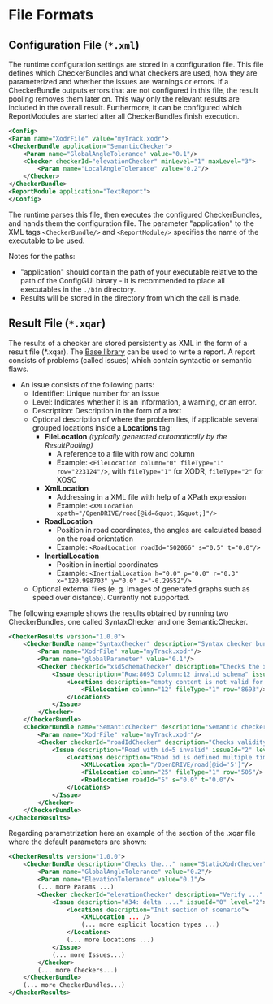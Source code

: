 <!---
Copyright 2023 CARIAD SE.
 
This Source Code Form is subject to the terms of the Mozilla
Public License, v. 2.0. If a copy of the MPL was not distributed
with this file, You can obtain one at https://mozilla.org/MPL/2.0/.
-->

# File Formats

## Configuration File (`*.xml`)

The runtime configuration settings are stored in a configuration file. This file defines which
CheckerBundles and what checkers are used, how they are parameterized and whether the issues are
warnings or errors. If a CheckerBundle outputs errors that are not configured in this file, the
result pooling removes them later on. This way only the relevant results are included in the overall
result. Furthermore, it can be configured which ReportModules are started after all CheckerBundles
finish execution.

```xml
<Config>
<Param name="XodrFile" value="myTrack.xodr">
<CheckerBundle application="SemanticChecker">
    <Param name="GlobalAngleTolerance" value="0.1"/>
    <Checker checkerId="elevationChecker" minLevel="1" maxLevel="3">
        <Param name="LocalAngleTolerance" value="0.2"/>
    </Checker>
</CheckerBundle>
<ReportModule application="TextReport">
</Config>
```

The runtime parses this file, then executes the configured CheckerBundles, and hands them the
configuration file. The parameter "application" to the XML tags `<CheckerBundle/>` and
`<ReportModule/>` specifies the name of the executable to be used.

Notes for the paths:

- "application" should contain the path of your executable relative to the path of the ConfigGUI
  binary - it is recommended to place all executables in the `./bin` directory.
- Results will be stored in the directory from which the call is made.

## Result File (`*.xqar`)

The results of a checker are stored persistently as XML in the form of a result file (*.xqar). The
[Base library](Base_Library.md) can be used to write a report. A report consists of problems (called
issues) which contain syntactic or semantic flaws.

- An issue consists of the following parts:
  - Identifier: Unique number for an issue
  - Level: Indicates whether it is an information, a warning, or an error.
  - Description: Description in the form of a text
  - Optional description of where the problem lies, if applicable several grouped locations inside a
    **Locations** tag:
    - **FileLocation** _(typically generated automatically by the ResultPooling)_
      - A reference to a file with row and column
      - Example: `<FileLocation column="0" fileType="1" row="223124"/>`, with `fileType="1"` for
        XODR, `fileType="2"` for XOSC
    - **XmlLocation**
      - Addressing in a XML file with help of a XPath expression
      - Example: `<XMLLocation xpath="/OpenDRIVE/road[@id=&quot;1&quot;]"/>`
    - **RoadLocation**
      - Position in road coordinates, the angles are calculated based on the road orientation
      - Example: `<RoadLocation roadId="502066" s="0.5" t="0.0"/>`
    - **InertialLocation**
      - Position in inertial coordinates
      - Example: `<InertialLocation h="0.0" p="0.0" r="0.3" x="120.998703" y="0.0" z="-0.29552"/>`
  - Optional external files (e. g. Images of generated graphs such as speed over distance).
    Currently not supported.

The following example shows the results obtained by running two CheckerBundles, one called
SyntaxChecker and one SemanticChecker.

```xml
<CheckerResults version="1.0.0">
    <CheckerBundle name="SyntaxChecker" description="Syntax checker bundle" summary="Found 1 incident" build_date="23.05.2019" version="1.0">
        <Param name="XodrFile" value="myTrack.xodr"/>
        <Param name="globalParameter" value="0.1"/>
        <Checker checkerId="xsdSchemaChecker" description="Checks the xsd validity"  summary="Found 1 issue">
            <Issue description="Row:8693 Column:12 invalid schema" issueId="1" level="1">
                <Locations description="empty content is not valid for content model '(lane+,userData*,include*)'">
                    <FileLocation column="12" fileType="1" row="8693"/>
                </Locations>
            </Issue>
        </Checker>
    </CheckerBundle>
    <CheckerBundle name="SemanticChecker" description="Semantic checker bundle" summary="Found some incidents" build_date="23.05.2019" version="1.0">    
        <Param name="XodrFile" value="myTrack.xodr"/>
        <Checker checkerId="roadIdChecker" description="Checks validity of the roadIds"  summary="Found 1 issue">     
            <Issue description="Road with id=5 invalid" issueId="2" level="1">
                <Locations description="Road id is defined multiple times">
                    <XMLLocation xpath="/OpenDRIVE/road[@id='5']"/>
                    <FileLocation column="25" fileType="1" row="505"/>
                    <RoadLocation roadId="5" s="0.0" t="0.0"/>
                </Locations>
            </Issue>
        </Checker>
    </CheckerBundle>
</CheckerResults>
```

Regarding parametrization here an example of the section of the .xqar file where the default
parameters are shown:

```xml
<CheckerResults version="1.0.0">
    <CheckerBundle description="Checks the..." name="StaticXodrChecker" summary="173 issues...."> <!-- attribute file deleted! -->
        <Param name="GlobalAngleTolerance" value="0.2"/>
        <Param name="ElevationTolerance" value="0.1"/>
        (... more Params ...)
        <Checker checkerId="elevationChecker" description="Verify ..." summary="68 issues found...">
            <Issue description="#34: delta ...." issueId="0" level="2">
                <Locations description="Init section of scenario">
                    <XMLLocation ... />
                    (... more explicit location types ...)
                </Locations>
                (... more Locations ...)
            </Issue>
            (... more Issues...)
        </Checker>
        (... more Checkers...)
    </CheckerBundle>
    (... more CheckerBundles...)
</CheckerResults>
```
